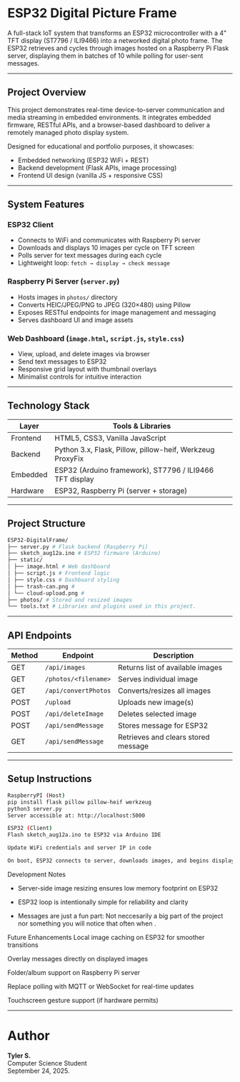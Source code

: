 # ESP32 Digital Picture Frame

A full-stack IoT system that transforms an ESP32 microcontroller with a 4" TFT display (ST7796 / ILI9466) into a networked digital photo frame. The ESP32 retrieves and cycles through images hosted on a Raspberry Pi Flask server, displaying them in batches of 10 while polling for user-sent messages.

---

## Project Overview

This project demonstrates real-time device-to-server communication and media streaming in embedded environments. It integrates embedded firmware, RESTful APIs, and a browser-based dashboard to deliver a remotely managed photo display system.

Designed for educational and portfolio purposes, it showcases:

- Embedded networking (ESP32 WiFi + REST)
- Backend development (Flask APIs, image processing)
- Frontend UI design (vanilla JS + responsive CSS)

---

## System Features

### ESP32 Client

- Connects to WiFi and communicates with Raspberry Pi server
- Downloads and displays 10 images per cycle on TFT screen
- Polls server for text messages during each cycle
- Lightweight loop: `fetch → display → check message`

### Raspberry Pi Server (`server.py`)

- Hosts images in `photos/` directory
- Converts HEIC/JPEG/PNG to JPEG (320×480) using Pillow
- Exposes RESTful endpoints for image management and messaging
- Serves dashboard UI and image assets

### Web Dashboard (`image.html`, `script.js`, `style.css`)

- View, upload, and delete images via browser
- Send text messages to ESP32
- Responsive grid layout with thumbnail overlays
- Minimalist controls for intuitive interaction

---

## Technology Stack

| Layer      | Tools & Libraries                                      |
|------------|--------------------------------------------------------|
| Frontend   | HTML5, CSS3, Vanilla JavaScript                        |
| Backend    | Python 3.x, Flask, Pillow, pillow-heif, Werkzeug ProxyFix |
| Embedded   | ESP32 (Arduino framework), ST7796 / ILI9466 TFT display |
| Hardware   | ESP32, Raspberry Pi (server + storage)                |

---

## Project Structure
```bash
ESP32-DigitalFrame/
├── server.py # Flask backend (Raspberry Pi)
├── sketch_aug12a.ino # ESP32 firmware (Arduino)
├── static/
│ ├── image.html # Web dashboard
│ ├── script.js # Frontend logic
│ ├── style.css # Dashboard styling
│ ├── trash-can.png # 
│ └── cloud-upload.png # 
├── photos/ # Stored and resized images
└── tools.txt # Libraries and plugins used in this project.
```
---

## API Endpoints

| Method | Endpoint                | Description                          |
|--------|-------------------------|--------------------------------------|
| GET    | `/api/images`           | Returns list of available images     |
| GET    | `/photos/<filename>`    | Serves individual image              |
| GET    | `/api/convertPhotos`    | Converts/resizes all images          |
| POST   | `/upload`               | Uploads new image(s)                 |
| POST   | `/api/deleteImage`      | Deletes selected image               |
| POST   | `/api/sendMessage`      | Stores message for ESP32             |
| GET    | `/api/sendMessage`      | Retrieves and clears stored message  |

---

## Setup Instructions

```bash
RaspberryPI (Host)
pip install flask pillow pillow-heif werkzeug
python3 server.py
Server accessible at: http://localhost:5000
```

```bash
ESP32 (Client)
Flash sketch_aug12a.ino to ESP32 via Arduino IDE

Update WiFi credentials and server IP in code

On boot, ESP32 connects to server, downloads images, and begins display loop
```

Development Notes
 - Server-side image resizing ensures low memory footprint on ESP32
 
 - ESP32 loop is intentionally simple for reliability and clarity

 - Messages are just a fun part: Not neccesarily a big part of the project nor something you will notice that often when . 

Future Enhancements
Local image caching on ESP32 for smoother transitions

Overlay messages directly on displayed images

Folder/album support on Raspberry Pi server

Replace polling with MQTT or WebSocket for real-time updates

Touchscreen gesture support (if hardware permits)

---

# Author

**Tyler S.** <br />
Computer Science Student <br />
September 24, 2025.
